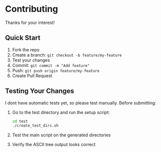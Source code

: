 # Contributing

Thanks for your interest! 

## Quick Start
1. Fork the repo
2. Create a branch: `git checkout -b feature/my-feature`
3. Test your changes
4. Commit: `git commit -m "Add feature"`
5. Push: `git push origin feature/my-feature`
6. Create Pull Request

## Testing Your Changes

I dont have automatic tests yet, so please test manually. Before submitting:

1. Go to the test directory and run the setup script:
   ```bash
   cd test
   ./create_test_dirs.sh
   ```

2. Test the main script on the generated directories

3. Verify the ASCII tree output looks correct
